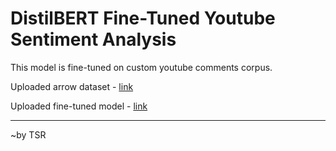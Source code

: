 # DistilBERT Fine-Tuned Youtube Sentiment Analysis
This model is fine-tuned on custom youtube comments corpus.

Uploaded arrow dataset - [link](https://huggingface.co/datasets/im-tsr/comments-sentiments)

Uploaded fine-tuned model - [link](https://huggingface.co/im-tsr/distilbert-finetuned-youtube_sentiment_analysis)

----

~by TSR